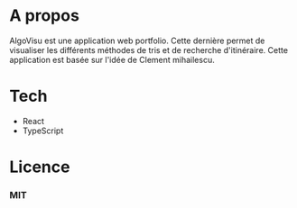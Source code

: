 # A propos

AlgoVisu est une application web portfolio. Cette dernière permet de visualiser les différents méthodes de tris et de recherche d'itinéraire.
Cette application est basée sur l'idée de Clement mihailescu.

# Tech

* React
* TypeScript

# Licence 

### MIT
